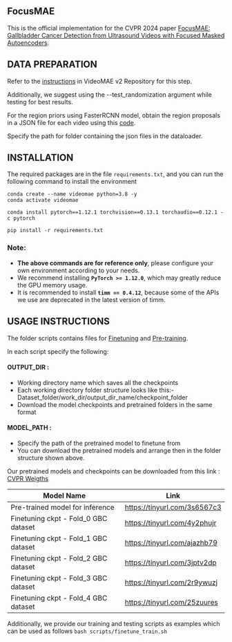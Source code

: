 ## FocusMAE

This is the official implementation for the CVPR 2024 paper [FocusMAE: Gallbladder Cancer Detection from Ultrasound Videos with Focused Masked Autoencoders](https://arxiv.org/abs/2403.08848).


## DATA PREPARATION

Refer to the [instructions](https://github.com/OpenGVLab/VideoMAEv2/blob/master/docs/DATASET.md) in VideoMAE v2 Repository for this step.

Additionally, we suggest using the --test_randomization argument while testing for best results.

For the region priors using FasterRCNN model, obtain the region proposals in a JSON file for each video using this [code](https://drive.google.com/file/d/1E_LoLKjZ1Co-HrAcPbDasHpDXrJ3Caw2/view).

Specify the path for folder containing the json files in the dataloader. 


## INSTALLATION 

The required packages are in the file `requirements.txt`, and you can run the following command to install the environment

```
conda create --name videomae python=3.8 -y
conda activate videomae

conda install pytorch==1.12.1 torchvision==0.13.1 torchaudio==0.12.1 -c pytorch

pip install -r requirements.txt
```

### Note:
- **The above commands are for reference only**, please configure your own environment according to your needs.
- We recommend installing **`PyTorch >= 1.12.0`**, which may greatly reduce the GPU memory usage.
- It is recommended to install **`timm == 0.4.12`**, because some of the APIs we use are deprecated in the latest version of timm.


## USAGE INSTRUCTIONS

The folder scripts contains files for [Finetuning](scripts/finetune_train.sh) and [Pre-training](scripts/pretrain_train.sh).

In each script specify the following:
#### OUTPUT_DIR : 
- Working directory name which saves all the checkpoints
- Each working directory folder structure looks like this:- Dataset_folder/work_dir/output_dir_name/checkpoint_folder
- Download the model checkpoints and pretrained folders in the same format

#### MODEL_PATH : 
- Specify the path of the pretrained model to finetune from 
- You can download the pretrained models and arrange then in the folder structure shown above.

Our pretrained models and checkpoints can be downloaded from this link : [CVPR Weigths](https://drive.google.com/drive/folders/16E1EDl323GFAbmQ02fqVQwVkkz-4GBZY?usp=sharing)

| Model Name                       | Link                         |
|----------------------------------|------------------------------|
| Pre-trained model for inference  | https://tinyurl.com/3s6567c3 | 
| Finetuning ckpt - Fold_0 GBC dataset | https://tinyurl.com/4y2phujr |
| Finetuning ckpt - Fold_1 GBC dataset | https://tinyurl.com/ajazhb79 |
| Finetuning ckpt - Fold_2 GBC dataset | https://tinyurl.com/3jptv2dp |
| Finetuning ckpt - Fold_3 GBC dataset | https://tinyurl.com/2r9ywuzj |
| Finetuning ckpt - Fold_4 GBC dataset | https://tinyurl.com/25zuures |



Additionally, we provide our training and testing scripts as examples which can be used as follows 
```bash scripts/finetune_train.sh``` 
